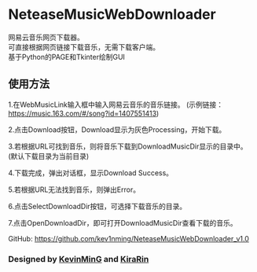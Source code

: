 # NeteaseMusicWebDownloader

网易云音乐网页下载器。<br>
可直接根据网页链接下载音乐，无需下载客户端。<br>
基于Python的PAGE和Tkinter绘制GUI


## 使用方法

1.在WebMusicLink输入框中输入网易云音乐的音乐链接。
(示例链接：https://music.163.com/#/song?id=1407551413)

2.点击Download按钮，Download显示为灰色Processing，开始下载。

3.若根据URL可找到音乐，则将音乐下载到DownloadMusicDir显示的目录中。
(默认下载目录为当前目录)

4.下载完成，弹出对话框，显示Download Success。

5.若根据URL无法找到音乐，则弹出Error。

6.点击SelectDownloadDir按钮，可选择下载音乐的目录。

7.点击OpenDownloadDir，即可打开DownloadMusicDir查看下载的音乐。

GitHub: https://github.com/kev1nming/NeteaseMusicWebDownloader_v1.0

### Designed by [KevinMinG](https://github.com/kev1nming) and [KiraRin](https://github.com/amerin)

